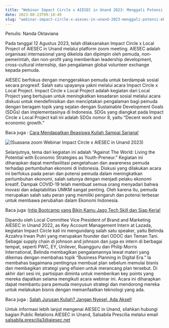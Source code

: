 ```yaml
---
title: "Webinar Impact Circle x AIESEC in Unand 2023: Menggali Potensi Ekonomi dengan 'Youth-Preneur'"
date: 2023-08-23T09:10:49
slug: "webinar-impact-circle-x-aiesec-in-unand-2023-menggali-potensi-ekonomi-dengan-youth-preneur"
---
```

Penulis: Nanda Oktaviana

Pada tanggal 12 Agustus 2023, telah dilaksanakan Impact Circle x Local Project of AIESEC in Unand melalui platform zoom meeting. AIESEC adalah organisasi internasional yang dikelola dan dipimpin oleh pemuda, non-pemerintah, dan non-profit yang memberikan leadership development, cross-cultural internship, dan pengalaman global volunteer exchange kepada pemuda.

AIESEC berfokus dengan menggerakkan pemuda untuk berdampak sosial secara progresif. Salah satu upayanya yakni melalui acara Impact Circle x Local Project. Impact Circle x Local Project adalah kegiatan dari Local Project yang bertujuan untuk meningkatkan kesadaran sosial melalui acara diskusi untuk mendefinisikan dan menciptakan pengalaman bagi pemuda dengan beragam topik yang sejalan dengan Sustainable Development Goals (SDGs) dan implementasinya di Indonesia. SDGs yang diangkat pada Impact Circle x Local Project kali ini adalah SDGs nomor 8, yaitu “Decent work and economic growth.”

Baca juga : [Cara Mendapatkan Beasiswa Kuliah Sampai Sarjana!](https://startupcampus.id/blog/cara-mendapatkan-beasiswa-kuliah-sampai-sarjana/)

![(Suasana zoom Webinar Impact Circle x AIESEC in Unand 2023)](/uploads/2023/11/image.png)

Selanjutnya, tema dari kegiatan ini adalah “Against The World: Living the Potential with Economic Strategies as Youth-Preneur.” Kegiatan ini diharapkan dapat memfasilitasi pengetahuan dan awareness pemuda terhadap pertumbuhan ekonomi di Indonesia. Diskusi yang dilakukan acara ini berfokus pada peran dan potensi pemuda dalam meningkatkan pertumbuhan ekonomi, salah satunya dengan menjadi pelaku ekonomi kreatif. Dampak COVID-19 telah membuat semua orang menyadari bahwa inovasi dan adaptabilitas UMKM sangat penting. Oleh karena itu, pemuda merupakan salah satu peran yang memiliki pengaruh dan potensi terbesar untuk membawa perubahan dalam Ekonomi Indonesia.

Baca juga :[Intip Bootcamp yang Bikin Kamu Jago Tech Skill dan Siap Kerja!](https://www.startupcampus.id/blog/intip-bootcamp-yang-bikin-kamu-jago-tech-skill-dan-siap-kerja/?_gl=1*1sv38yr*_ga*MTU3NjU4MzE0OC4xNjU3NjEwNDc3*_ga_3G9FB2PL4B*MTY5ODM5MTM5MC4xNTUuMC4xNjk4MzkxMzkwLjAuMC4w*_ga_S5WKMBQ8R2*MTY5ODM5MTM5MC44My4wLjE2OTgzOTEzOTAuMC4wLjA.&_ga=2.138905780.606430162.1698391391-1576583148.1657610477)

Dipandu oleh Local Committee Vice President of Brand and Marketing AIESEC in Unand 2022, as Key Account Management Intern at Lazada, kegiatan Impact Circle kali ini mengundang salah satu speaker, yaitu Belinda Azzahra Irwan Putri yang merupakan founder dari ODOC dan Teman Tani. Sebagai supply chain di johnson and johnson dan juga ex intern di berbagai tempat, seperti PWC, EY, Unilever, Ruangguru dan Philip Morris International, Belinda membagikan pengalamannya lewat materi yang dikemas dengan membahas topik “Business Planning in Digital Era.” Ia membahas bagaimana pentingnya membuat plan sebelum memulai bisnis dan membagikan strategi yang efisien untuk merancang plan tersebut. Di akhir dari sesi ini, partisipan diminta untuk memberikan key points yang mereka dapatkan selama mengikuti acara webinar ini. Acara ini diharapkan dapat membantu para pemuda menyusun strategi dan mendorong mereka untuk melakukan bisnis dengan memanfaatkan teknologi yang ada.

Baca juga : [Salah Jurusan Kuliah? Jangan Nyesel, Ada Aksel!](https://startupcampus.id/blog/salah-jurusan-kuliah-jangan-nyesel-ada-aksel/)

Untuk informasi lebih lanjut mengenai AIESEC in Unand, silahkan hubungi bagian Public Relations AIESEC in Unand, Salsabila Prescilia melalui email salsabila.prescilia3@aiesec.net